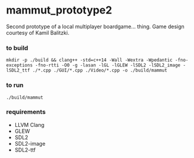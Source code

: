 # mammut_prototype2
Second prototype of a local multiplayer boardgame... thing.
Game design courtesy of Kamil Balitzki.

### to build
`mkdir -p ./build && clang++ -std=c++14 -Wall -Wextra -Wpedantic -fno-exceptions -fno-rtti -O0 -g -lasan -lGL -lGLEW -lSDL2 -lSDL2_image -lSDL2_ttf ./*.cpp ./GUI/*.cpp ./Video/*.cpp -o ./build/mammut`

### to run
`./build/mammut`

### requirements
* LLVM Clang
* GLEW
* SDL2
* SDL2-image
* SDL2-ttf

